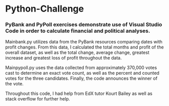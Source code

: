 # Python-Challenge

### PyBank and PyPoll exercises demonstrate use of Visual Studio Code in order to calculate financial and political analyses. 
Mainbank.py utilizes data from the PyBank resources comparing dates with profit changes. From this data, I calculated the total months and profit of the overall dataset, as well as the total change, average change, greatest increase and greatest loss of profit throughout the data.

Mainpypoll.py uses the data collected from approximately 370,000 votes cast to determine an exact vote count, as well as the percent and counted votes for the three candidates. Finally, the code announces the winner of the vote.

Throughout this code, I had help from EdX tutor Kourt Bailey as well as stack overflow for further help. 
